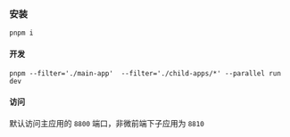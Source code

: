 ### 安装

```
pnpm i
```

#### 开发

```
pnpm --filter='./main-app'  --filter='./child-apps/*' --parallel run dev
```

#### 访问

默认访问主应用的 `8800` 端口，非微前端下子应用为 `8810`
